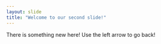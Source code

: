 ```yaml
---
layout: slide
title: "Welcome to our second slide!"
---
```

There is something new here!
Use the left arrow to go back!
